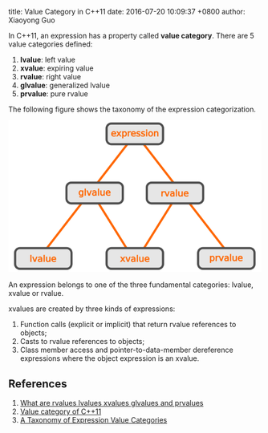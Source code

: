 title: Value Category in C++11
date: 2016-07-20 10:09:37 +0800
author: Xiaoyong Guo

In C++11, an expression has a property called **value category**.
There are 5 value categories defined: 

1. **lvalue**: left value
2. **xvalue**: expiring value
3. **rvalue**: right value
4. **glvalue**: generalized lvalue
5. **prvalue**: pure rvalue

The following figure shows the taxonomy of the expression categorization.

![value category taxonomy](/images/value_category.png)

An expression belongs to one of the three fundamental categories: lvalue, xvalue or rvalue.

xvalues are created by three kinds of expressions:

1. Function calls (explicit or implicit) that return rvalue references to objects;
2. Casts to rvalue references to objects;
3. Class member access and pointer-to-data-member dereference expressions where the object expression is an xvalue.

## References

1. [What are rvalues lvalues xvalues glvalues and prvalues](http://stackoverflow.com/questions/3601602/what-are-rvalues-lvalues-xvalues-glvalues-and-prvalues)
2. [Value category of C++11](http://en.cppreference.com/w/cpp/language/value_category)
3. [A Taxonomy of Expression Value Categories](http://www.open-std.org/jtc1/sc22/wg21/docs/papers/2010/n3055.pdf)


